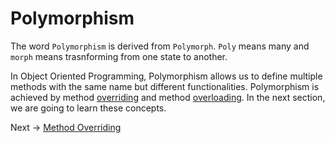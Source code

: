 # Polymorphism

The word `Polymorphism` is derived from `Polymorph`.
`Poly` means many and `morph` means trasnforming from one state to another.

In Object Oriented Programming, Polymorphism allows us to define multiple methods with the same name but different functionalities.
Polymorphism is achieved by method [overriding](/OOP%20Concepts/Polymorphism/overriding.md) and method [overloading](/OOP%20Concepts/Polymorphism/overloading.md). In the next section, we are going to learn these concepts.

Next -> [Method Overriding](/OOP%20Concepts/Polymorphism/overriding.md)
